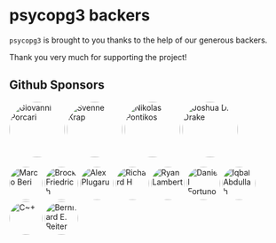 # psycopg3 backers

`psycopg3` is brought to you thanks to the help of our generous backers.

Thank you very much for supporting the project!


## Github Sponsors

<a href="https://github.com/gporcari"><img src="https://avatars2.githubusercontent.com/u/601732?v=4" title="Giovanni Porcari" width="100" height="100" style="border-radius: 50%"></a>
<a href="https://github.com/svennek"><img src="https://avatars3.githubusercontent.com/u/37837?v=4" title="Svenne Krap" width="100" height="100" style="border-radius: 50%"></a>
<a href="https://github.com/pontikos"><img src="https://avatars3.githubusercontent.com/u/3852020?v=4" title="Nikolas Pontikos" width="100" height="100" style="border-radius: 50%"></a>
<a href="https://github.com/jdatcmd"><img src="https://avatars0.githubusercontent.com/u/330373?v=4" title="Joshua D. Drake" width="100" height="100" style="border-radius: 50%"></a>

<a href="https://github.com/taifu"><img src="https://avatars1.githubusercontent.com/u/115712?v=4" title="Marco Beri" width="60" height="60" style="border-radius: 50%"></a>
<a href="https://github.com/la-mar"><img src="https://avatars0.githubusercontent.com/u/16618300?v=4" title="Brock Friedrich" width="60" height="60" style="border-radius: 50%"></a>
<a href="https://github.com/xarg"><img src="https://avatars2.githubusercontent.com/u/94721?v=4" title="Alex Plugaru" width="60" height="60" style="border-radius: 50%"></a>
<a href="https://github.com/rafmagns-skepa-dreag"><img src="https://avatars0.githubusercontent.com/u/7447491?v=4" title="Richard H" width="60" height="60" style="border-radius: 50%"></a>
<a href="https://github.com/rustprooflabs"><img src="https://avatars0.githubusercontent.com/u/3085224?v=4" title="Ryan Lambert" width="60" height="60" style="border-radius: 50%"></a>
<a href="https://github.com/asqui"><img src="https://avatars3.githubusercontent.com/u/174182?v=4" title="Daniel Fortunov" width="60" height="60" style="border-radius: 50%"></a>
<a href="https://github.com/iqbalabd"><img src="https://avatars2.githubusercontent.com/u/14254614?v=4" title="Iqbal Abdullah" width="60" height="60" style="border-radius: 50%"></a>
<a href="https://github.com/c-rindi"><img src="https://avatars2.githubusercontent.com/u/7826876?v=4" title="C~+" width="60" height="60" style="border-radius: 50%"></a>
<a href="https://github.com/bernhardreiter"><img src="https://avatars2.githubusercontent.com/u/8190008?v=4" title="Bernhard E. Reiter" width="60" height="60" style="border-radius: 50%"></a>
